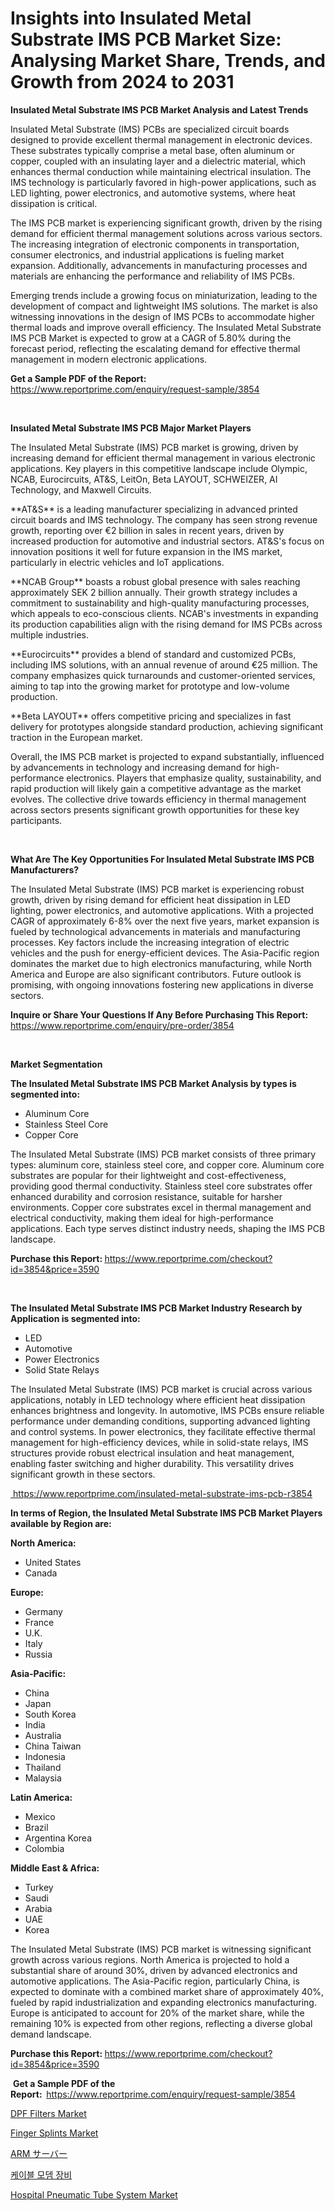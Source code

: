 <p><h1>Insights into Insulated Metal Substrate IMS PCB Market Size: Analysing Market Share, Trends, and Growth from 2024 to 2031</h1></p><p><strong>Insulated Metal Substrate IMS PCB Market Analysis and Latest Trends</strong></p>
<p><p>Insulated Metal Substrate (IMS) PCBs are specialized circuit boards designed to provide excellent thermal management in electronic devices. These substrates typically comprise a metal base, often aluminum or copper, coupled with an insulating layer and a dielectric material, which enhances thermal conduction while maintaining electrical insulation. The IMS technology is particularly favored in high-power applications, such as LED lighting, power electronics, and automotive systems, where heat dissipation is critical.</p><p>The IMS PCB market is experiencing significant growth, driven by the rising demand for efficient thermal management solutions across various sectors. The increasing integration of electronic components in transportation, consumer electronics, and industrial applications is fueling market expansion. Additionally, advancements in manufacturing processes and materials are enhancing the performance and reliability of IMS PCBs.</p><p>Emerging trends include a growing focus on miniaturization, leading to the development of compact and lightweight IMS solutions. The market is also witnessing innovations in the design of IMS PCBs to accommodate higher thermal loads and improve overall efficiency. The Insulated Metal Substrate IMS PCB Market is expected to grow at a CAGR of 5.80% during the forecast period, reflecting the escalating demand for effective thermal management in modern electronic applications.</p></p>
<p><strong>Get a Sample PDF of the Report:&nbsp;</strong> <a href="https://www.reportprime.com/enquiry/request-sample/3854">https://www.reportprime.com/enquiry/request-sample/3854</a></p>
<p>&nbsp;</p>
<p><strong>Insulated Metal Substrate IMS PCB Major Market Players</strong></p>
<p><p>The Insulated Metal Substrate (IMS) PCB market is growing, driven by increasing demand for efficient thermal management in various electronic applications. Key players in this competitive landscape include Olympic, NCAB, Eurocircuits, AT&S, LeitOn, Beta LAYOUT, SCHWEIZER, AI Technology, and Maxwell Circuits.</p><p>**AT&S** is a leading manufacturer specializing in advanced printed circuit boards and IMS technology. The company has seen strong revenue growth, reporting over €2 billion in sales in recent years, driven by increased production for automotive and industrial sectors. AT&S's focus on innovation positions it well for future expansion in the IMS market, particularly in electric vehicles and IoT applications.</p><p>**NCAB Group** boasts a robust global presence with sales reaching approximately SEK 2 billion annually. Their growth strategy includes a commitment to sustainability and high-quality manufacturing processes, which appeals to eco-conscious clients. NCAB's investments in expanding its production capabilities align with the rising demand for IMS PCBs across multiple industries.</p><p>**Eurocircuits** provides a blend of standard and customized PCBs, including IMS solutions, with an annual revenue of around €25 million. The company emphasizes quick turnarounds and customer-oriented services, aiming to tap into the growing market for prototype and low-volume production.</p><p>**Beta LAYOUT** offers competitive pricing and specializes in fast delivery for prototypes alongside standard production, achieving significant traction in the European market.</p><p>Overall, the IMS PCB market is projected to expand substantially, influenced by advancements in technology and increasing demand for high-performance electronics. Players that emphasize quality, sustainability, and rapid production will likely gain a competitive advantage as the market evolves. The collective drive towards efficiency in thermal management across sectors presents significant growth opportunities for these key participants.</p></p>
<p>&nbsp;</p>
<p><strong>What Are The Key Opportunities For Insulated Metal Substrate IMS PCB Manufacturers?</strong></p>
<p><p>The Insulated Metal Substrate (IMS) PCB market is experiencing robust growth, driven by rising demand for efficient heat dissipation in LED lighting, power electronics, and automotive applications. With a projected CAGR of approximately 6-8% over the next five years, market expansion is fueled by technological advancements in materials and manufacturing processes. Key factors include the increasing integration of electric vehicles and the push for energy-efficient devices. The Asia-Pacific region dominates the market due to high electronics manufacturing, while North America and Europe are also significant contributors. Future outlook is promising, with ongoing innovations fostering new applications in diverse sectors.</p></p>
<p><strong>Inquire or Share Your Questions If Any Before Purchasing This Report:</strong> <a href="https://www.reportprime.com/enquiry/pre-order/3854">https://www.reportprime.com/enquiry/pre-order/3854</a></p>
<p>&nbsp;</p>
<p><strong>Market Segmentation</strong></p>
<p><strong>The Insulated Metal Substrate IMS PCB Market Analysis by types is segmented into:</strong></p>
<p><ul><li>Aluminum Core</li><li>Stainless Steel Core</li><li>Copper Core</li></ul></p>
<p><p>The Insulated Metal Substrate (IMS) PCB market consists of three primary types: aluminum core, stainless steel core, and copper core. Aluminum core substrates are popular for their lightweight and cost-effectiveness, providing good thermal conductivity. Stainless steel core substrates offer enhanced durability and corrosion resistance, suitable for harsher environments. Copper core substrates excel in thermal management and electrical conductivity, making them ideal for high-performance applications. Each type serves distinct industry needs, shaping the IMS PCB landscape.</p></p>
<p><strong>Purchase this Report:&nbsp;</strong><a href="https://www.reportprime.com/checkout?id=3854&price=3590">https://www.reportprime.com/checkout?id=3854&price=3590</a></p>
<p>&nbsp;</p>
<p><strong>The Insulated Metal Substrate IMS PCB Market Industry Research by Application is segmented into:</strong></p>
<p><ul><li>LED</li><li>Automotive</li><li>Power Electronics</li><li>Solid State Relays</li></ul></p>
<p><p>The Insulated Metal Substrate (IMS) PCB market is crucial across various applications, notably in LED technology where efficient heat dissipation enhances brightness and longevity. In automotive, IMS PCBs ensure reliable performance under demanding conditions, supporting advanced lighting and control systems. In power electronics, they facilitate effective thermal management for high-efficiency devices, while in solid-state relays, IMS structures provide robust electrical insulation and heat management, enabling faster switching and higher durability. This versatility drives significant growth in these sectors.</p></p>
<p><a href="https://www.reportprime.com/insulated-metal-substrate-ims-pcb-r3854">&nbsp;https://www.reportprime.com/insulated-metal-substrate-ims-pcb-r3854</a></p>
<p><strong>In terms of Region, the Insulated Metal Substrate IMS PCB Market Players available by Region are:</strong></p>
<p>
    <p> <strong> North America: </strong>
        <ul>
            <li>United States</li>
            <li>Canada</li>
        </ul>
        </p> 
    <p> <strong> Europe: </strong>
        <ul>
            <li>Germany</li>
            <li>France</li>
            <li>U.K.</li>
            <li>Italy</li>
            <li>Russia</li>
        </ul>
        </p> 
    <p> <strong> Asia-Pacific: </strong>
        <ul>
            <li>China</li>
            <li>Japan</li>
            <li>South Korea</li>
            <li>India</li>
            <li>Australia</li>
            <li>China Taiwan</li>
            <li>Indonesia</li>
            <li>Thailand</li>
            <li>Malaysia</li>
        </ul>
        </p> 
    <p> <strong> Latin America: </strong>
        <ul>
            <li>Mexico</li>
            <li>Brazil</li>
            <li>Argentina Korea</li>
            <li>Colombia</li>
        </ul>
        </p> 
    <p> <strong> Middle East & Africa: </strong>
        <ul>
            <li>Turkey</li>
            <li>Saudi</li>
            <li>Arabia</li>
            <li>UAE</li>
            <li>Korea</li>
        </ul>
    </p>
    </p>
<p><p>The Insulated Metal Substrate (IMS) PCB market is witnessing significant growth across various regions. North America is projected to hold a substantial share of around 30%, driven by advanced electronics and automotive applications. The Asia-Pacific region, particularly China, is expected to dominate with a combined market share of approximately 40%, fueled by rapid industrialization and expanding electronics manufacturing. Europe is anticipated to account for 20% of the market share, while the remaining 10% is expected from other regions, reflecting a diverse global demand landscape.</p></p>
<p><strong>Purchase this Report: </strong><a href="https://www.reportprime.com/checkout?id=3854&price=3590">https://www.reportprime.com/checkout?id=3854&price=3590</a></p>
<p>&nbsp;<strong>Get a Sample PDF of the Report:&nbsp;&nbsp;</strong><a href="https://www.reportprime.com/enquiry/request-sample/3854">https://www.reportprime.com/enquiry/request-sample/3854</a></p>
<p><strong></strong></p>
<p><p><a href="https://medium.com/@maxson5287/global-dpf-filters-market-status-2024-2031-and-forecast-by-region-product-end-use-a8caed40861b">DPF Filters Market</a></p><p><a href="https://www.linkedin.com/pulse/global-finger-splints-market-focus-application-end-use-industry-rkyxe?trackingId=XNBRcndMTmK2HeGmIkfUBA%3D%3D">Finger Splints Market</a></p><p><a href="https://medium.com/@katheleentco/arm%E3%82%B5%E3%83%BC%E3%83%90%E3%83%BC%E5%B8%82%E5%A0%B4%E3%81%AE%E5%8B%95%E5%90%91%E3%82%92%E6%8E%A2%E3%82%8B-2024%E5%B9%B4%E3%81%8B%E3%82%892031%E5%B9%B4%E3%81%BE%E3%81%A7%E3%81%AEarm%E3%82%B5%E3%83%BC%E3%83%90%E3%83%BC%E5%B8%82%E5%A0%B4%E3%81%AB%E3%81%8A%E3%81%91%E3%82%8B%E5%8F%8E%E7%9B%8A%E5%88%86%E6%9E%90%E3%81%A8%E6%88%90%E9%95%B7%E4%BA%88%E6%B8%AC-44837c4b585b">ARM サーバー</a></p><p><a href="https://medium.com/@marielesch2023/%EC%A0%84%EC%84%B8%EA%B3%84-%EC%BC%80%EC%9D%B4%EB%B8%94-%EB%AA%A8%EB%8E%80-%EC%9E%A5%EB%B9%84-%EC%8B%9C%EC%9E%A5%EC%9D%98-%EC%83%88%EB%A1%9C%EC%9A%B4-%EA%B8%B0%ED%9A%8C-%EB%B0%8F-%EB%8F%84%EC%A0%84-%EA%B3%BC%EC%A0%9C-2024-2031-83752dc7d31c">케이블 모뎀 장비</a></p><p><a href="https://issuu.com/reportprime-2/docs/hospital-pneumatic-tube-system-mark_b51e86f12c2a59">Hospital Pneumatic Tube System Market</a></p></p>